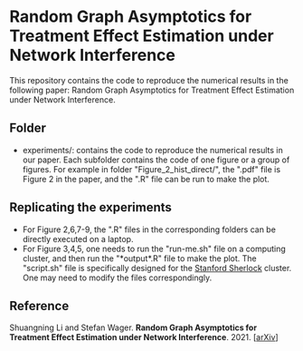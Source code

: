 # Random Graph Asymptotics for Treatment Effect Estimation under Network Interference
This repository contains the code to reproduce the numerical results in the following paper: 
Random Graph Asymptotics for Treatment Effect Estimation under Network Interference.

## Folder
* experiments/: contains the code to reproduce the numerical results in our paper. Each subfolder contains the code of one figure or a group of figures. For example in folder "Figure_2_hist_direct/", the ".pdf" file is Figure 2 in the paper, and the ".R" file can be run to make the plot. 

## Replicating the experiments
* For Figure 2,6,7-9, the ".R" files in the corresponding folders can be directly executed on a laptop.
* For Figure 3,4,5, one needs to run the "run-me.sh" file on a computing cluster, and then run the "\*output\*.R" file to make the plot. The "script.sh" file is specifically designed for the [Stanford Sherlock](https://www.sherlock.stanford.edu/) cluster. One may need to modify the files correspondingly. 

## Reference
Shuangning Li and Stefan Wager. <b>Random Graph Asymptotics for Treatment Effect Estimation under Network Interference</b>. 2021. [[arXiv](https://arxiv.org/abs/2007.13302)]
